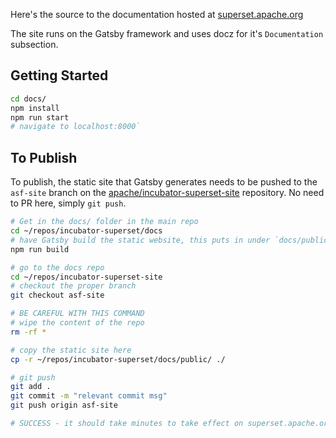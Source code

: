 Here's the source to the documentation hosted at
<a href="https://superset.apache.org">superset.apache.org</a>

The site runs on the Gatsby framework and uses docz for it's
`Documentation` subsection.


## Getting Started

```bash
cd docs/
npm install
npm run start
# navigate to localhost:8000`
```

## To Publish

To publish, the static site that Gatsby generates needs to be pushed
to the `asf-site` branch on the
[apache/incubator-superset-site](https://github.com/apache/incubator-superset-site/)
repository. No need to PR here, simply `git push`.

```bash
# Get in the docs/ folder in the main repo
cd ~/repos/incubator-superset/docs
# have Gatsby build the static website, this puts in under `docs/public`
npm run build

# go to the docs repo
cd ~/repos/incubator-superset-site
# checkout the proper branch
git checkout asf-site

# BE CAREFUL WITH THIS COMMAND
# wipe the content of the repo
rm -rf *

# copy the static site here
cp -r ~/repos/incubator-superset/docs/public/ ./

# git push
git add .
git commit -m "relevant commit msg"
git push origin asf-site

# SUCCESS - it should take minutes to take effect on superset.apache.org
```

